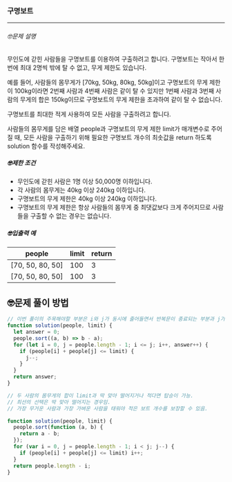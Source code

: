### 구명보트

---

###### 🤓문제 설명

무인도에 갇힌 사람들을 구명보트를 이용하여 구출하려고 합니다. 구명보트는 작아서 한 번에 최대 2명씩 밖에 탈 수 없고, 무게 제한도 있습니다.

예를 들어, 사람들의 몸무게가 [70kg, 50kg, 80kg, 50kg]이고 구명보트의 무게 제한이 100kg이라면 2번째 사람과 4번째 사람은 같이 탈 수 있지만 1번째 사람과 3번째 사람의 무게의 합은 150kg이므로 구명보트의 무게 제한을 초과하여 같이 탈 수 없습니다.

구명보트를 최대한 적게 사용하여 모든 사람을 구출하려고 합니다.

사람들의 몸무게를 담은 배열 people과 구명보트의 무게 제한 limit가 매개변수로 주어질 때, 모든 사람을 구출하기 위해 필요한 구명보트 개수의 최솟값을 return 하도록 solution 함수를 작성해주세요.

##### 🤓제한 조건

- 무인도에 갇힌 사람은 1명 이상 50,000명 이하입니다.
- 각 사람의 몸무게는 40kg 이상 240kg 이하입니다.
- 구명보트의 무게 제한은 40kg 이상 240kg 이하입니다.
- 구명보트의 무게 제한은 항상 사람들의 몸무게 중 최댓값보다 크게 주어지므로 사람들을 구출할 수 없는 경우는 없습니다.

##### 🤓입출력 예

| people           | limit | return |
| ---------------- | ----- | ------ |
| [70, 50, 80, 50] | 100   | 3      |
| [70, 50, 80, 50] | 100   | 3      |

## 🤓문제 풀이 방법

```javascript
// 이번 풀이의 주목해야할 부분은 i와 j가 동시에 줄어들면서 반복문이 종료되는 부분과 j가 줄어드는 부분
function solution(people, limit) {
  let answer = 0;
  people.sort((a, b) => b - a);
  for (let i = 0, j = people.length - 1; i <= j; i++, answer++) {
    if (people[i] + people[j] <= limit) {
      j--;
    }
  }
  return answer;
}

// 두 사람의 몸무게의 합이 limit과 딱 맞아 떨어지거나 적다면 탑승이 가능.
// 최선의 선택은 딱 맞아 떨어지는 경우임.
// 가장 무거운 사람과 가장 가벼운 사람을 태워야 적은 보트 개수를 보장할 수 있음.
```

```javascript
function solution(people, limit) {
  people.sort(function (a, b) {
    return a - b;
  });
  for (var i = 0, j = people.length - 1; i < j; j--) {
    if (people[i] + people[j] <= limit) i++;
  }
  return people.length - i;
}
```
